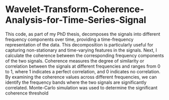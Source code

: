 # Wavelet-Transform-Coherence-Analysis-for-Time-Series-Signal
This code, as part of my PhD thesis, decomposes the signals into different frequency components over time, providing a time-frequency representation of the data.
This decomposition is particularly useful for capturing non-stationary and time-varying features in the signals. Next, I calculate the coherence between the corresponding frequency components of the two signals.
Coherence measures the degree of similarity or correlation between the signals at different frequencies and ranges from 0 to 1, where 1 indicates a perfect correlation, and 0 indicates no correlation.
By examining the coherence values across different frequencies, we can identify the frequency bands where the two signals are significantly correlated.
Monte-Carlo simulation was used to determine the significant coherence threshold

